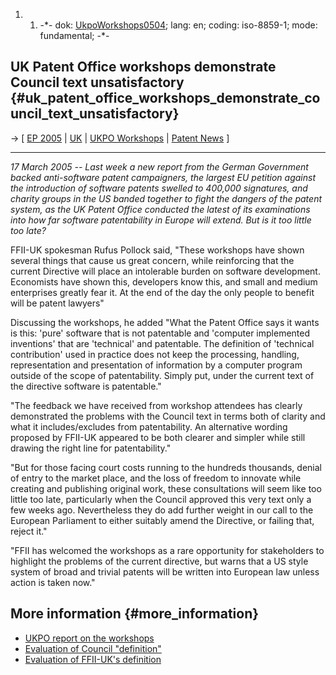 1.  1.  -\*- dok: [UkpoWorkshops0504](UkpoWorkshops0504 "wikilink");
        lang: en; coding: iso-8859-1; mode: fundamental; -\*-

## UK Patent Office workshops demonstrate Council text unsatisfactory {#uk_patent_office_workshops_demonstrate_council_text_unsatisfactory}

-\> \[ [ EP 2005](Plen05En "wikilink") \| [ UK](SwpatukEn "wikilink") \|
[ UKPO Workshops](UkpoWorkshops0503En "wikilink") \| [ Patent
News](SwpatcninoEn "wikilink") \]

------------------------------------------------------------------------

*17 March 2005 \-- Last week a new report from the German Government
backed anti-software patent campaigners, the largest EU petition against
the introduction of software patents swelled to 400,000 signatures, and
charity groups in the US banded together to fight the dangers of the
patent system, as the UK Patent Office conducted the latest of its
examinations into how far software patentability in Europe will extend.
But is it too little too late?*

FFII-UK spokesman Rufus Pollock said, \"These workshops have shown
several things that cause us great concern, while reinforcing that the
current Directive will place an intolerable burden on software
development. Economists have shown this, developers know this, and small
and medium enterprises greatly fear it. At the end of the day the only
people to benefit will be patent lawyers\"

Discussing the workshops, he added \"What the Patent Office says it
wants is this: \'pure\' software that is not patentable and \'computer
implemented inventions\' that are \'technical\' and patentable. The
definition of \'technical contribution\' used in practice does not keep
the processing, handling, representation and presentation of information
by a computer program outside of the scope of patentability. Simply put,
under the current text of the directive software is patentable.\"

\"The feedback we have received from workshop attendees has clearly
demonstrated the problems with the Council text in terms both of clarity
and what it includes/excludes from patentability. An alternative wording
proposed by FFII-UK appeared to be both clearer and simpler while still
drawing the right line for patentability.\"

\"But for those facing court costs running to the hundreds thousands,
denial of entry to the market place, and the loss of freedom to innovate
while creating and publishing original work, these consultations will
seem like too little too late, particularly when the Council approved
this very text only a few weeks ago. Nevertheless they do add further
weight in our call to the European Parliament to either suitably amend
the Directive, or failing that, reject it.\"

\"FFII has welcomed the workshops as a rare opportunity for stakeholders
to highlight the problems of the current directive, but warns that a US
style system of broad and trivial patents will be written into European
law unless action is taken now.\"

## More information {#more_information}

-   [UKPO report on the
    workshops](http://www.patent.gov.uk/about/ippd/issues/eurocomp/index.htm "wikilink")
-   [Evaluation of Council
    \"definition\"](http://www.patent.gov.uk/about/ippd/issues/eurocomp/def_a.htm "wikilink")
-   [Evaluation of FFII-UK\'s
    definition](http://www.patent.gov.uk/about/ippd/issues/eurocomp/def_b.htm "wikilink")
